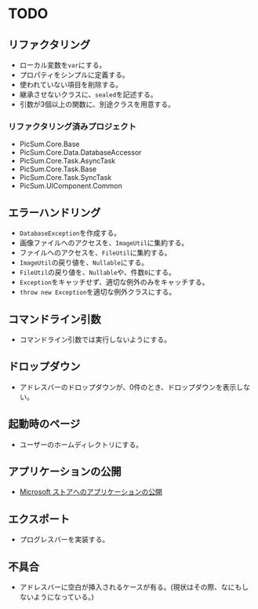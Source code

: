 # TODO
## リファクタリング 
* ローカル変数を`var`にする。
* プロパティをシンプルに定義する。
* 使われていない項目を削除する。
* 継承させないクラスに、`sealed`を記述する。
* 引数が3個以上の関数に、別途クラスを用意する。
### リファクタリング済みプロジェクト
* PicSum.Core.Base
* PicSum.Core.Data.DatabaseAccessor
* PicSum.Core.Task.AsyncTask
* PicSum.Core.Task.Base
* PicSum.Core.Task.SyncTask
* PicSum.UIComponent.Common
## エラーハンドリング
* `DatabaseException`を作成する。
* 画像ファイルへのアクセスを、`ImageUtil`に集約する。
* ファイルへのアクセスを、`FileUtil`に集約する。
* `ImageUtil`の戻り値を、`Nullable`にする。
* `FileUtil`の戻り値を、`Nullable`や、件数`0`にする。
* `Exception`をキャッチせず、適切な例外のみをキャッチする。
* `throw new Exception`を適切な例外クラスにする。
## コマンドライン引数
* コマンドライン引数では実行しないようにする。
## ドロップダウン
* アドレスバーのドロップダウンが、0件のとき、ドロップダウンを表示しない。
## 起動時のページ
* ユーザーのホームディレクトリにする。
## アプリケーションの公開
* [Microsoft ストアへのアプリケーションの公開](https://sorceryforce.net/ja/tips/microsoft-store-release)
## エクスポート
* プログレスバーを実装する。
## 不具合
* アドレスバーに空白が挿入されるケースが有る。(現状はその際、なにもしないようになっている。)
